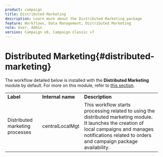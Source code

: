 ```yaml
---
product: campaign
title: Distributed Marketing
description: Learn more about the Distributed Marketing package
feature: Workflows, Data Management, Distributed Marketing
role: User, Admin
version: Campaign v8, Campaign Classic v7
---
```


# Distributed Marketing{#distributed-marketing}



The workflow detailed below is installed with the **Distributed Marketing** module by default. For more on this module, refer to [this section](../distributed-marketing/about-distributed-marketing.md).

<table> 
 <tbody> 
  <tr> 
   <td> <strong>Label</strong><br /> </td> 
   <td> <strong>Internal name</strong><br /> </td> 
   <td> <strong>Description</strong><br /> </td> 
  </tr> 
  <tr> 
   <td> <span class="uicontrol">Distributed marketing processes</span> <br /> </td> 
   <td> <span class="uicontrol">centralLocalMgt</span> <br /> </td> 
   <td> This workflow starts processing related to using the distributed marketing module. It launches the creation of local campaigns and manages notifications related to orders and campaign package availability.<br /> </td> 
  </tr> 
 </tbody> 
</table>

